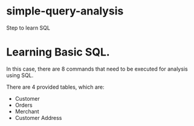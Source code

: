 # simple-query-analysis
Step to learn SQL


# Learning Basic SQL.

In this case, there are 8 commands that need to be executed for analysis using SQL.

There are 4 provided tables, which are:
- Customer
- Orders
- Merchant
- Customer Address
